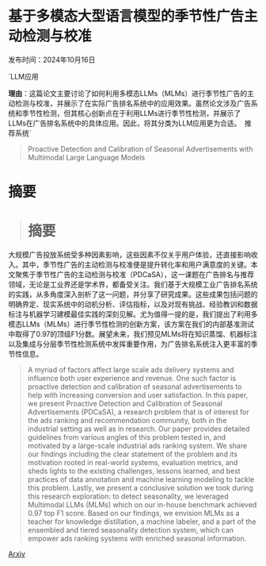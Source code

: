 # 基于多模态大型语言模型的季节性广告主动检测与校准

发布时间：2024年10月16日

`LLM应用

**理由**：这篇论文主要讨论了如何利用多模态LLMs（MLMs）进行季节性广告的主动检测与校准，并展示了在实际广告排名系统中的应用效果。虽然论文涉及广告系统和季节性检测，但其核心创新点在于利用LLMs进行季节性检测，并展示了LLMs在广告排名系统中的具体应用。因此，将其分类为LLM应用更为合适。` `推荐系统`

> Proactive Detection and Calibration of Seasonal Advertisements with Multimodal Large Language Models

# 摘要

> # 摘要
大规模广告投放系统受多种因素影响，这些因素不仅关乎用户体验，还直接影响收入。其中，季节性广告的主动检测与校准便是提升转化率和用户满意度的关键。本文聚焦于季节性广告的主动检测与校准（PDCaSA），这一课题在广告排名与推荐领域，无论是工业界还是学术界，都备受关注。我们基于大规模工业广告排名系统的实践，从多角度深入剖析了这一问题，并分享了研究成果。这些成果包括问题的明确界定、现实系统中的动机分析、评估指标，以及对现有挑战、经验教训和数据标注与机器学习建模最佳实践的深刻见解。尤为值得一提的是，我们提出了利用多模态LLMs（MLMs）进行季节性检测的创新方案，该方案在我们的内部基准测试中取得了0.97的顶级F1分数。展望未来，我们预见MLMs将在知识蒸馏、机器标注以及集成与分层季节性检测系统中发挥重要作用，为广告排名系统注入更丰富的季节性信息。

> A myriad of factors affect large scale ads delivery systems and influence both user experience and revenue. One such factor is proactive detection and calibration of seasonal advertisements to help with increasing conversion and user satisfaction. In this paper, we present Proactive Detection and Calibration of Seasonal Advertisements (PDCaSA), a research problem that is of interest for the ads ranking and recommendation community, both in the industrial setting as well as in research. Our paper provides detailed guidelines from various angles of this problem tested in, and motivated by a large-scale industrial ads ranking system. We share our findings including the clear statement of the problem and its motivation rooted in real-world systems, evaluation metrics, and sheds lights to the existing challenges, lessons learned, and best practices of data annotation and machine learning modeling to tackle this problem. Lastly, we present a conclusive solution we took during this research exploration: to detect seasonality, we leveraged Multimodal LLMs (MLMs) which on our in-house benchmark achieved 0.97 top F1 score. Based on our findings, we envision MLMs as a teacher for knowledge distillation, a machine labeler, and a part of the ensembled and tiered seasonality detection system, which can empower ads ranking systems with enriched seasonal information.

[Arxiv](https://arxiv.org/abs/2411.00780)